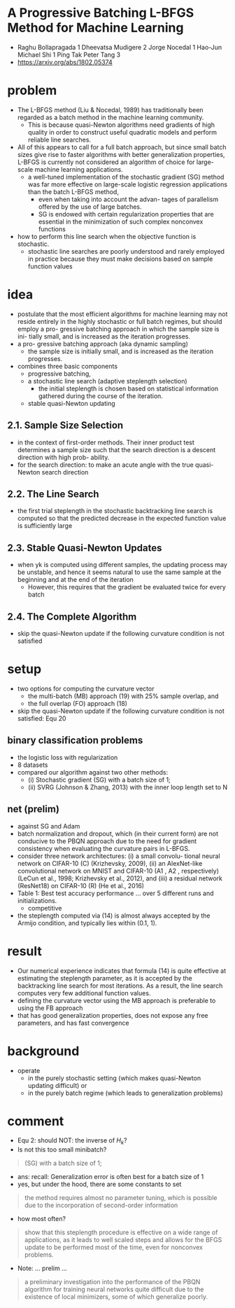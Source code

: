 # A Progressive Batching L-BFGS Method for Machine Learning
* Raghu Bollapragada 1 Dheevatsa Mudigere 2 Jorge Nocedal 1 Hao-Jun Michael Shi 1 Ping Tak Peter Tang 3
* https://arxiv.org/abs/1802.05374

# problem
* The L-BFGS method (Liu & Nocedal, 1989) has traditionally been
  regarded as a batch method in the machine learning community.
  * This is because quasi-Newton algorithms
    need gradients of high quality in order to construct useful
    quadratic models and perform reliable line searches.
* All of this appears to call for a full
  batch approach, but since small batch sizes give
  rise to faster algorithms with better generalization
  properties, L-BFGS is currently not considered
  an algorithm of choice for large-scale machine
  learning applications.
  * a well-tuned implementation of the
    stochastic gradient (SG) method was far more effective on
    large-scale logistic regression applications than the batch
    L-BFGS method,
    * even when taking into account the advan-
    tages of parallelism offered by the use of large batches.
    *  SG is endowed
    with certain regularization properties that are essential in the
    minimization of such complex nonconvex functions
* how to perform this line search when the objective function is stochastic.
  * stochastic line searches are poorly understood
    and rarely employed in practice because they must make
    decisions based on sample function values

# idea
* postulate that the most efficient algorithms
  for machine learning may not reside entirely in the highly
  stochastic or full batch regimes, but should employ a pro-
  gressive batching approach in which the sample size is ini-
  tially small, and is increased as the iteration progresses.
* a pro- gressive batching approach (aka dynamic sampling)
  * the sample size is initially small, and is increased as the iteration progresses.
* combines three basic components
  * progressive batching,
  * a stochastic line search (adaptive steplength selection)
    * the initial steplength is chosen based on statistical
      information gathered during the course of the iteration.
  * stable quasi-Newton updating

## 2.1. Sample Size Selection
* in the context of first-order methods.
Their inner product test determines a sample size such that
the search direction is a descent direction with high prob-
ability.
* for the search direction: to make an acute angle with the true quasi-Newton search direction

## 2.2. The Line Search
* the first trial steplength in the stochastic backtracking line search
  is computed so that the predicted decrease in the expected
  function value is sufficiently large

## 2.3. Stable Quasi-Newton Updates
* when yk is computed using different samples, the updating process
  may be unstable, and hence it seems natural to use the
  same sample at the beginning and at the end of the iteration
  * However, this requires that the gradient be evaluated twice for every batch

## 2.4. The Complete Algorithm
* skip the quasi-Newton update if the following curvature condition is not satisfied

# setup
* two options for computing the curvature vector
  * the multi-batch (MB) approach (19) with 25% sample overlap, and
  * the full overlap (FO) approach (18)
* skip the quasi-Newton update if the following curvature condition is
  not satisfied: Equ 20

## binary classification problems
* the logistic loss with regularization
* 8 datasets
* compared our algorithm against two other methods:
  * (i) Stochastic gradient (SG) with a batch size of 1;
  * (ii) SVRG (Johnson & Zhang, 2013) with the inner loop length set to N

## net (prelim)
* against SG and Adam
*  batch normalization and dropout,
which (in their current form) are not conducive to the PBQN
approach due to the need for gradient consistency when
evaluating the curvature pairs in L-BFGS.
* consider three network architectures: (i) a small convolu-
tional neural network on CIFAR-10 (C) (Krizhevsky, 2009),
(ii) an AlexNet-like convolutional network on MNIST
and CIFAR-10 (A1 , A2 , respectively) (LeCun et al., 1998;
Krizhevsky et al., 2012), and (iii) a residual network
(ResNet18) on CIFAR-10 (R) (He et al., 2016)
* Table 1: Best test accuracy performance ... over 5 different runs and initializations.
  * competitive
* the steplength computed via (14) is almost always accepted
by the Armijo condition, and typically lies within (0.1, 1).

# result
* Our numerical experience indicates that formula
  (14) is quite effective at estimating the steplength parameter,
  as it is accepted by the backtracking line search for most
  iterations. As a result, the line search computes very few
  additional function values.
* defining the curvature vector using the MB approach is preferable to using the FB approach
* that has good generalization properties, does not expose any free parameters, and has fast convergence

# background
* operate
  * in the purely stochastic setting (which makes quasi-Newton updating difficult) or
  * in the purely batch regime (which leads to generalization problems)

# comment
* Equ 2: should NOT: the inverse of $H_k$?
* Is not this too small minibatch?
> (SG) with a batch size of 1;
  * ans: recall: Generalization error is often best for a batch size of 1
* yes, but under the hood, there are some constants to set
> the method requires almost no parameter tuning, which is possible due to
the incorporation of second-order information
* how most often?
> show that this steplength procedure is effective on a wide
range of applications, as it leads to well scaled steps and
allows for the BFGS update to be performed most of the
time, even for nonconvex problems.
* Note: ... prelim ...
>  a preliminary investigation into the performance of the PBQN algorithm for training neural networks
> quite difficult due to the existence of local
minimizers, some of which generalize poorly.
